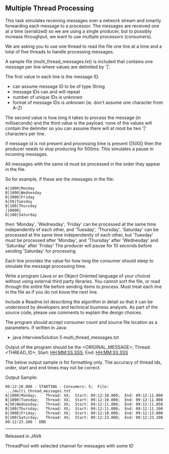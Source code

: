 Multiple Thread Processing
--------------------------
This task simulates receiving messages over a network stream and smartly forwarding each message to a processor.
The messages are received one at a time (serialized) so we are using a single producer,
but to possibly increase throughput, we want to use multiple processors (consumers).

We are asking you to use one thread to read the file one line at a time and a total of
five threads to handle processing messages.

A sample file (multi_thread_messages.txt) is included that contains
one message per line where values are delimited by '|'.

The first value in each line is the message ID.
  - can assume message ID to be of type String
  - message IDs can and will repeat
  - number of unique IDs is unknown
  - format of message IDs is unknown (ie. don't assume one character from A-Z)

The second value is how long it takes to process the message (in milliseconds) and the third value is the payload.
none of the values will contain the delimiter so you can assume there will at most be two '|' characters per line.

if message id is not present and processing time is present (|500|) then the producer needs to stop
producing for 500ms.  This simulates a pause in incoming messages.

All messages with the same id must be processed in the order they appear in the file.

So for example, if these are the messages in the file:

    A|1000|Monday
    B|1000|Wednesday
    D|3000|Friday
    A|50|Tuesday
    B|100|Thursday
    |10000|
    D|100|Saturday

then 'Monday', 'Wednesday', 'Friday' can be processed at the same time independently of each other,
and 'Tuesday', 'Thursday', 'Saturday' can be processed at the same time independently of each other,
but 'Tuesday' must be processed after 'Monday', and 'Thursday' after 'Wednesday' and 'Saturday' after 'Friday'
The producer will pause for 10 seconds before sending 'Saturday' for processing.

Each line provides the value for how long the consumer should sleep to simulate the message processing time.

Write a program (Java or an Object Oriented language of your choice) without using external third party libraries.
You cannot sort the file, or read through the entire file before sending items to process.
Must treat each line in the file as if you do not know the next line.

Include a Readme.txt describing the algorithm in detail so that it can be understood by developers and technical business analysts.
As part of the source code, please use comments to explain the design choices.

The program should accept consumer count and source file location as a parameters.  If written in Java:
 - java InterviewSolution 5 multi_thread_messages.txt

Output of the program should be the <ORIGINAL_MESSAGE>;  Thread: <THREAD_ID>;  Start: <HH:MM:SS.SSS>;  End: <HH:MM:SS.SSS>

The below output sample is for formatting only.
The accuracy of thread ids, order, start and end times may not be correct.

Output Sample:

    09:12:10.000 - STARTING - Consumers: 5;  File: .../multi_thread_messages.txt
    A|1000|Monday;    Thread: XX;  Start: 09:12:10.000;  End: 09:12:11.000
    B|1000|Tuesday;   Thread: XX;  Start: 09:12:10.000;  End: 09:12:11.000
    A|50|Wednesday;   Thread: XX;  Start: 09:12:11.000;  End: 09:12:11.050
    B|100|Thursday;   Thread: XX;  Start: 09:12:11.000;  End: 09:12:11.100
    D|3000|Friday;    Thread: XX;  Start: 09:12:10.000;  End: 09:12:13.000
    D|100|Saturday;   Thread: XX;  Start: 09:12:23.000;  End: 09:12:23.100
    09:12:23.100 - END

--------------------------------------------------------------
Released in JAVA

ThreadPool with selected channel for messages with some ID

